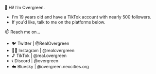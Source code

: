  
 👋  Hi! I’m Overgreen.
 
- I'm 19 years old and have a TikTok account with nearly 500 followers.
- If you'd like, talk to me on the platforms below.
 
 📫 Reach me on...
- 🐦 Twitter | @RealOvergreen
- 🤳🏻 Instagram | @realovergreen
- ♪ TikTok | @real.overgreen
- 📞 Discord | @overgreen
- ☁️ Bluesky | @overgreen.neocities.org

<!---
RealOvergreen/RealOvergreen is a ✨ special ✨ repository because its `README.md` (this file) appears on your GitHub profile.
You can click the Preview link to take a look at your changes.
--->
